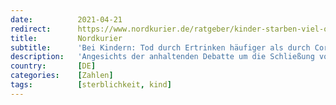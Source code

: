 ```yaml
---
date:          2021-04-21
redirect:      https://www.nordkurier.de/ratgeber/kinder-starben-viel-oefter-an-grippe-als-an-corona-2143224204.html
title:         Nordkurier
subtitle:      'Bei Kindern: Tod durch Ertrinken häufiger als durch Corona'
description:   'Angesichts der anhaltenden Debatte um die Schließung von Schulen und Kitas wegen Covid-19 warnt ein Kinderärzte-Verband vor Panikmache – mit bemerkenswerten Zahlen.'
country:       [DE]
categories:    [Zahlen]
tags:          [sterblichkeit, kind]
---
```

